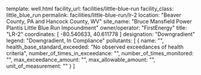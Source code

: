 template: well.html
facility_url: facilities/little-blue-run
facility_class: little_blue_run
permalink: facilities/little-blue-run/lr-2
location: "Beaver County, PA and Hancock County, WV"
site_name: "Bruce Mansfield Power Plantís Little Blue Run Impoundment"
owner/operator: "FirstEnergy"
title: "LR-2"
coordinates: [
  -80.540633,
  40.611778
]
designation: "Downgradient"
legend: "Downgradient, In Compliance"
pollutants: [
  {
  name: "",
  health_base_standard_exceeded: "No observed exceedances of health criteria",
  number_of_times_in_exceedance: "",
  number_of_times_monitored: "",
  max_exceedance_amount: "",
  max_allowable_amount: "",
  unit_of_measurement: ""
  }
]
